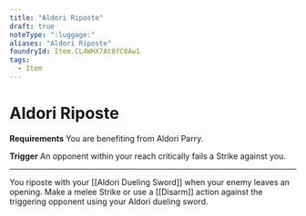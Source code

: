 ```yaml
---
title: "Aldori Riposte"
draft: true
noteType: ":luggage:"
aliases: "Aldori Riposte"
foundryId: Item.CL4WHX7At8fC8Aw1
tags:
  - Item
---
```


# Aldori Riposte

**Requirements** You are benefiting from Aldori Parry.

**Trigger** An opponent within your reach critically fails a Strike against you.

* * *

You riposte with your [[Aldori Dueling Sword]] when your enemy leaves an opening. Make a melee Strike or use a [[Disarm]] action against the triggering opponent using your Aldori dueling sword.
